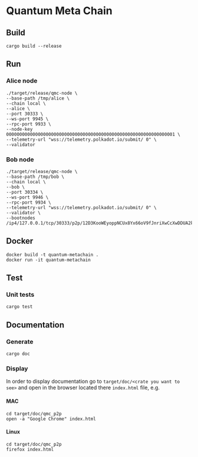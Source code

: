 # Quantum Meta Chain

## Build
```
cargo build --release
```

## Run
### Alice node
```
./target/release/qmc-node \
--base-path /tmp/alice \
--chain local \
--alice \
--port 30333 \
--ws-port 9945 \
--rpc-port 9933 \
--node-key 0000000000000000000000000000000000000000000000000000000000000001 \
--telemetry-url "wss://telemetry.polkadot.io/submit/ 0" \
--validator
```

### Bob node
```
./target/release/qmc-node \
--base-path /tmp/bob \
--chain local \
--bob \
--port 30334 \
--ws-port 9946 \
--rpc-port 9934 \
--telemetry-url "wss://telemetry.polkadot.io/submit/ 0" \
--validator \
--bootnodes /ip4/127.0.0.1/tcp/30333/p2p/12D3KooWEyoppNCUx8Yx66oV9fJnriXwCcXwDDUA2kj6vnc6iDEp
```

## Docker
```
docker build -t quantum-metachain .
docker run -it quantum-metachain
```

## Test

### Unit tests
```
cargo test
```

## Documentation
### Generate
```
cargo doc
```
### Display
In order to display documentation go to `target/doc/<crate you want to see>` and open in the browser located there `index.html` file, e.g.
#### MAC
```
cd target/doc/qmc_p2p
open -a "Google Chrome" index.html
```
#### Linux
```
cd target/doc/qmc_p2p
firefox index.html
```
